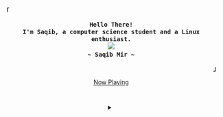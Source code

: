 <!-- Profile -->
<p align="left"><strong><samp>「</samp></strong></p>
  <p align="center">
    <samp>
      <b>
        Hello There!
      <br>
        I'm Saqib, a computer science student and a Linux enthusiast.
      </b>
      <br>
        <img src="https://readme-typing-svg.herokuapp.com?color=00ffa5&font=Iosevka+medium&size=19&center=true&lines=Aight+i+say+uhhhh...;+++++++++++++++🎺+🎺+🏇+🏇+🎺+🎺">
      <br>
      <b>
        ~ Saqib Mir ~
      </b>
    </samp>
  </p>
<p align="right"><strong><samp>」</samp></strong></p>

<!-- music widget start-->
<div align="center">
<a href="https://saqibmir1.github.io/now-playing/">Now Playing</a>
</div>
<!-- music widget end-->

<br>

<!-- Centered play-button-style collapsible -->
<div align="center">

<details>
  <summary><span style="font-size: 2.5rem;"></span></summary>
  <br>

  <!-- GitHub Snake Animation -->
  <img src="https://raw.githubusercontent.com/saqibmir1/saqibmir1/refs/heads/output/pacman.svg" alt="GitHub Snake"/>

  <br><br>

  <!-- Contact Me -->
  <p>
    <samp>
      [<a href="https://saqibmir1.github.io">website</a>]
      [<a href="https://t.me/sisyphusbutsus">Telegram</a>]
      [<a href="mailto:saqibmdmir@gmail.com">e-mail</a>]
      [<a href="https://saqibmir.site/contact/saqib.gpg">gpg</a>]
    </samp>
  </p>

</details>

</div>
